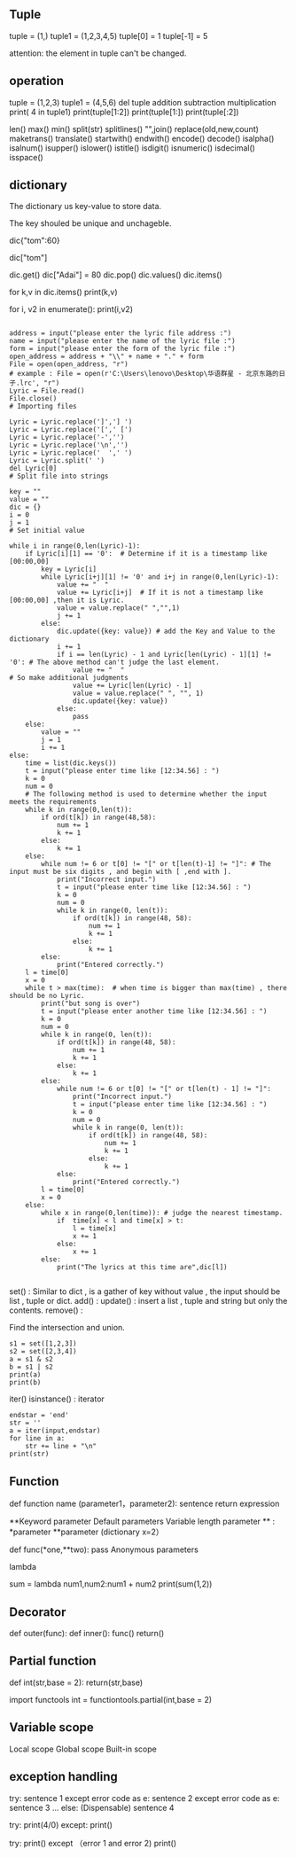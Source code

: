 ## Tuple

tuple = (1,)
tuple1 = (1,2,3,4,5)
tuple[0] = 1
tuple[-1] = 5

attention: the element in tuple can't be changed.
## operation
tuple = (1,2,3)
tuple1 = (4,5,6)
del tuple
addition subtraction multiplication 
print( 4 in tuple1)
print(tuple[1:2])
print(tuple[1:])
print(tuple[:2])

len()
max()
min()
split(str)
splitlines()
"",join()
replace(old,new,count)
maketrans()
translate()
startwith()
endwith()
encode()
decode()
isalpha()
isalnum()
isupper()
islower()
istitle()
isdigit()
isnumeric()
isdecimal()
isspace()


## dictionary

The dictionary us key-value to store data.

The key shouled be unique and unchageble.

dic{"tom":60}

dic["tom"]

dic.get()
dic["Adai"] = 80
dic.pop()
dic.values()
dic.items()

for k,v in dic.items()
   print(k,v)
   
for i, v2 in enumerate():
    print(i,v2)

```

address = input("please enter the lyric file address :")
name = input("please enter the name of the lyric file :")
form = input("please enter the form of the lyric file :")
open_address = address + "\\" + name + "." + form
File = open(open_address, "r")
# example : File = open(r'C:\Users\lenovo\Desktop\华语群星 - 北京东路的日子.lrc', "r")
Lyric = File.read()
File.close()
# Importing files

Lyric = Lyric.replace(']','] ')
Lyric = Lyric.replace('[',' [')
Lyric = Lyric.replace('-','')
Lyric = Lyric.replace('\n','')
Lyric = Lyric.replace('  ',' ')
Lyric = Lyric.split(' ')
del Lyric[0]
# Split file into strings

key = ""
value = ""
dic = {}
i = 0
j = 1
# Set initial value

while i in range(0,len(Lyric)-1):
    if Lyric[i][1] == '0':  # Determine if it is a timestamp like [00:00,00]
        key = Lyric[i]
        while Lyric[i+j][1] != '0' and i+j in range(0,len(Lyric)-1):
            value += "  "
            value += Lyric[i+j]  # If it is not a timestamp like [00:00,00] ,then it is Lyric.
            value = value.replace(" ","",1)
            j += 1
        else:
            dic.update({key: value}) # add the Key and Value to the dictionary
            i += 1
            if i == len(Lyric) - 1 and Lyric[len(Lyric) - 1][1] != '0': # The above method can't judge the last element.
                value += "  "                                           # So make additional judgments
                value += Lyric[len(Lyric) - 1]
                value = value.replace(" ", "", 1)
                dic.update({key: value})
            else:
                pass
    else:
        value = ""
        j = 1
        i += 1
else:
    time = list(dic.keys())
    t = input("please enter time like [12:34.56] : ")
    k = 0
    num = 0
    # The following method is used to determine whether the input meets the requirements
    while k in range(0,len(t)):
        if ord(t[k]) in range(48,58):
            num += 1
            k += 1
        else:
            k += 1
    else:
        while num != 6 or t[0] != "[" or t[len(t)-1] != "]": # The input must be six digits , and begin with [ ,end with ].
            print("Incorrect input.")
            t = input("please enter time like [12:34.56] : ")
            k = 0
            num = 0
            while k in range(0, len(t)):
                if ord(t[k]) in range(48, 58):
                    num += 1
                    k += 1
                else:
                    k += 1
        else:
            print("Entered correctly.")
    l = time[0]
    x = 0
    while t > max(time):  # when time is bigger than max(time) , there should be no Lyric.
        print("but song is over")
        t = input("please enter another time like [12:34.56] : ")
        k = 0
        num = 0
        while k in range(0, len(t)):
            if ord(t[k]) in range(48, 58):
                num += 1
                k += 1
            else:
                k += 1
        else:
            while num != 6 or t[0] != "[" or t[len(t) - 1] != "]":
                print("Incorrect input.")
                t = input("please enter time like [12:34.56] : ")
                k = 0
                num = 0
                while k in range(0, len(t)):
                    if ord(t[k]) in range(48, 58):
                        num += 1
                        k += 1
                    else:
                        k += 1
            else:
                print("Entered correctly.")
        l = time[0]
        x = 0
    else:
        while x in range(0,len(time)): # judge the nearest timestamp.
            if  time[x] < l and time[x] > t:
                l = time[x]
                x += 1
            else:
                x += 1
        else:
            print("The lyrics at this time are",dic[l])
           
```

set() : Similar to dict , is a gather of key without value , the input should be list , tuple or dict.
add() :
update() : insert a list , tuple and string but only the contents.
remove() :

Find the intersection and union.

```
s1 = set([1,2,3])
s2 = set([2,3,4])
a = s1 & s2
b = s1 | s2
print(a)
print(b)
```

iter()
isinstance() : iterator

```
endstar = 'end'
str = ''
a = iter(input,endstar)
for line in a:
    str += line + "\n"
print(str)
```


## Function

def function name (parameter1，parameter2):
    sentence
    return expression

**Keyword parameter
  Default parameters
  Variable length parameter **  : *parameter **parameter (dictionary x=2）
  

def func(*one,**two):
   pass
   Anonymous parameters

lambda

sum = lambda num1,num2:num1 + num2
print(sum(1,2))


## Decorator

def outer(func):
    def inner():
        func()
    return()
    
## Partial function
def int(str,base = 2):
    return(str,base)
    
import functools
int = functiontools.partial(int,base = 2)
 
 
## Variable scope
 
 Local scope
 Global scope
 Built-in scope
 
## exception handling
 
try:
   sentence 1
except error code as e:
   sentence 2
except error code as e:
   sentence 3
 ...
 else: (Dispensable)
     sentence 4
     
 try:
     print(4/0)
 except:
     print()
     
 try:
    print()
except （error 1 and error 2)
    print()
